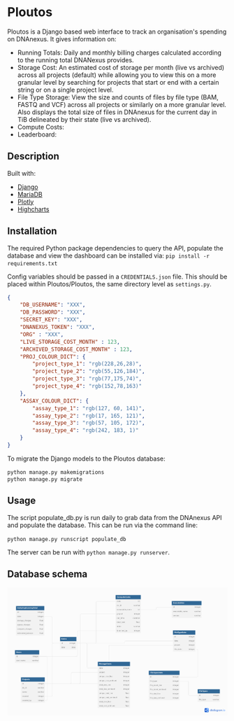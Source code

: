 # Ploutos
Ploutos is a Django based web interface to track an organisation's spending on DNAnexus. It gives information on:
- Running Totals: Daily and monthly billing charges calculated according to the running total DNANexus provides.
- Storage Cost: An estimated cost of storage per month (live vs archived) across all projects (default) while allowing you to view this on a more granular level by searching for projects that start or end with a certain string or on a single project level.
- File Type Storage: View the size and counts of files by file type (BAM, FASTQ and VCF) across all projects or similarly on a more granular level. Also displays the total size of files in DNAnexus for the current day in TiB delineated by their state (live vs archived).
- Compute Costs:
- Leaderboard:

## Description
Built with:
- [Django](https://docs.djangoproject.com/en/4.0/ "Django documentation website")
- [MariaDB](https://mariadb.org/, "MariaDB website")
- [Plotly](https://plotly.com/, "Plotly website")
- [Highcharts](https://www.highcharts.com/, "Highcharts website")

## Installation
The required Python package dependencies to query the API, populate the database and view the dashboard can be installed via:
```pip install -r requirements.txt```

Config variables should be passed in a `CREDENTIALS.json` file. This should be placed within Ploutos/Ploutos, the same directory level as `settings.py`.

```json
{
    "DB_USERNAME": "XXX",
    "DB_PASSWORD": "XXX",
    "SECRET_KEY": "XXX",
    "DNANEXUS_TOKEN": "XXX",
    "ORG" : "XXX",
    "LIVE_STORAGE_COST_MONTH" : 123,
    "ARCHIVED_STORAGE_COST_MONTH" : 123,
    "PROJ_COLOUR_DICT": {
        "project_type_1": "rgb(228,26,28)",
        "project_type_2": "rgb(55,126,184)",
        "project_type_3": "rgb(77,175,74)",
        "project_type_4": "rgb(152,78,163)"
    },
    "ASSAY_COLOUR_DICT": {
        "assay_type_1": "rgb(127, 60, 141)",
        "assay_type_2": "rgb(17, 165, 121)",
        "assay_type_3": "rgb(57, 105, 172)",
        "assay_type_4": "rgb(242, 183, 1)"
    }
}
```

To migrate the Django models to the Ploutos database:

```
python manage.py makemigrations
python manage.py migrate
```

## Usage
The script populate_db.py is run daily to grab data from the DNAnexus API and populate the database.
This can be run via the command line:

`python manage.py runscript populate_db`

The server can be run with `python manage.py runserver`.

## Database schema
![Alt text](/Ploutos_db_schema.png "Ploutos db schema")
